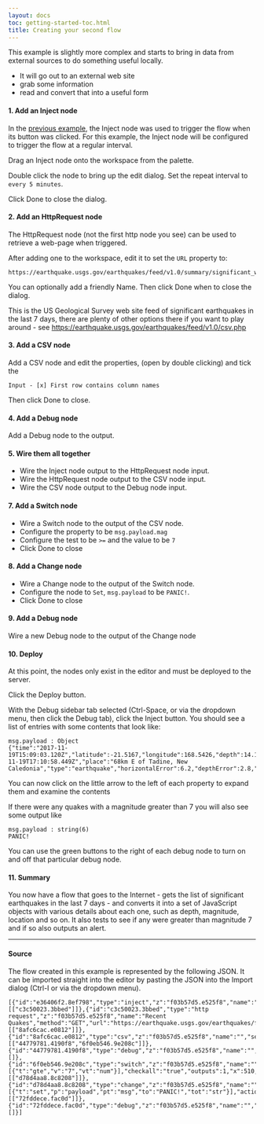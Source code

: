 ```yaml
---
layout: docs
toc: getting-started-toc.html
title: Creating your second flow
---
```


This example is slightly more complex and starts to bring in data from external sources to do something useful locally.

 - It will go out to an external web site
 - grab some information
 - read and convert that into a useful form

#### 1. Add an Inject node

In the [previous example](first-flow), the Inject node was used to trigger the flow when its button was clicked.
For this example, the Inject node will be configured to trigger the flow at a regular interval.

Drag an Inject node onto the workspace from the palette.

Double click the node to bring up the edit dialog. Set the repeat interval to `every 5 minutes`.

Click Done to close the dialog.

#### 2. Add an HttpRequest node

The HttpRequest node (not the first http node you see) can be used to retrieve a web-page when triggered.

After adding one to the workspace, edit it to set the `URL` property to:

    https://earthquake.usgs.gov/earthquakes/feed/v1.0/summary/significant_week.csv

You can optionally add a friendly Name. Then click Done when to close the dialog.

This is the US Geological Survey web site feed of significant earthquakes in the last 7 days,
there are plenty of other options there if you want to play around - see https://earthquake.usgs.gov/earthquakes/feed/v1.0/csv.php


#### 3. Add a CSV node

Add a CSV node and edit the properties, (open by double clicking) and tick the

    Input - [x] First row contains column names
    
Then click Done to close.

#### 4. Add a Debug node

Add a Debug node to the output.

#### 5. Wire them all together

  - Wire the Inject node output to the HttpRequest node input.
  - Wire the HttpRequest node output to the CSV node input.
  - Wire the CSV node output to the Debug node input.

#### 7. Add a Switch node

  - Wire a Switch node to the output of the CSV node.
  - Configure the property to be `msg.payload.mag`
  - Configure the test to be `>=` and the value to be `7`
  - Click Done to close

#### 8. Add a Change node

  - Wire a Change node to the output of the Switch node.
  - Configure the node to `Set`, `msg.payload` to be `PANIC!`.
  - Click Done to close

#### 9. Add a Debug node

Wire a new Debug node to the output of the Change node

#### 10. Deploy

At this point, the nodes only exist in the editor and must be deployed to the
server.

Click the Deploy button.

With the Debug sidebar tab selected (Ctrl-Space, or via the dropdown menu, then click the Debug tab), click the
Inject button. You should see a list of entries with some contents that look like:

    msg.payload : Object
    {"time":"2017-11-19T15:09:03.120Z","latitude":-21.5167,"longitude":168.5426,"depth":14.19,"mag":6.6,"magType":"mww","gap":21,"dmin":0.478,"rms":0.86,"net":"us","id":"us2000brgk","updated":"2017-11-19T17:10:58.449Z","place":"68km E of Tadine, New Caledonia","type":"earthquake","horizontalError":6.2,"depthError":2.8,"magError":0.037,"magNst":72,"status":"reviewed","locationSource":"us","magSource":"us"}

You can now click on the little arrow to the left of each property to expand them and examine the contents

If there were any quakes with a magnitude greater than 7 you will also see some output like

    msg.payload : string(6)
    PANIC!

You can use the green buttons to the right of each debug node to turn on and off that particular debug node.

#### 11. Summary

You now have a flow that goes to the Internet - gets the list of significant earthquakes in the last 7 days - and converts it into a set of JavaScript objects with various details about each one, such as depth, magnitude, location and so on. It also tests to see if any were greater than magnitude 7 and if so also outputs an alert.

***

#### Source

The flow created in this example is represented by the following JSON. It can be
imported straight into the editor by pasting the JSON into the Import dialog
(Ctrl-I or via the dropdown menu).


    [{"id":"e36406f2.8ef798","type":"inject","z":"f03b57d5.e525f8","name":"","topic":"","payload":"","payloadType":"str","repeat":"300","crontab":"","once":false,"x":130,"y":900,"wires":[["c3c50023.3bbed"]]},{"id":"c3c50023.3bbed","type":"http request","z":"f03b57d5.e525f8","name":"Recent Quakes","method":"GET","url":"https://earthquake.usgs.gov/earthquakes/feed/v1.0/summary/significant_week.csv","tls":"","x":300,"y":900,"wires":[["8afc6cac.e0812"]]},{"id":"8afc6cac.e0812","type":"csv","z":"f03b57d5.e525f8","name":"","sep":",","hdrin":true,"hdrout":"","multi":"one","ret":"\\n","temp":"","x":470,"y":900,"wires":[["44779781.4190f8","6f0eb546.9e208c"]]},{"id":"44779781.4190f8","type":"debug","z":"f03b57d5.e525f8","name":"","active":true,"complete":false,"x":630,"y":900,"wires":[]},{"id":"6f0eb546.9e208c","type":"switch","z":"f03b57d5.e525f8","name":"","property":"payload.mag","propertyType":"msg","rules":[{"t":"gte","v":"7","vt":"num"}],"checkall":"true","outputs":1,"x":510,"y":960,"wires":[["d78d4aa8.8c8208"]]},{"id":"d78d4aa8.8c8208","type":"change","z":"f03b57d5.e525f8","name":"","rules":[{"t":"set","p":"payload","pt":"msg","to":"PANIC!","tot":"str"}],"action":"","property":"","from":"","to":"","reg":false,"x":650,"y":1020,"wires":[["72fddece.fac0d"]]},{"id":"72fddece.fac0d","type":"debug","z":"f03b57d5.e525f8","name":"","active":true,"complete":false,"x":750,"y":960,"wires":[]}]
